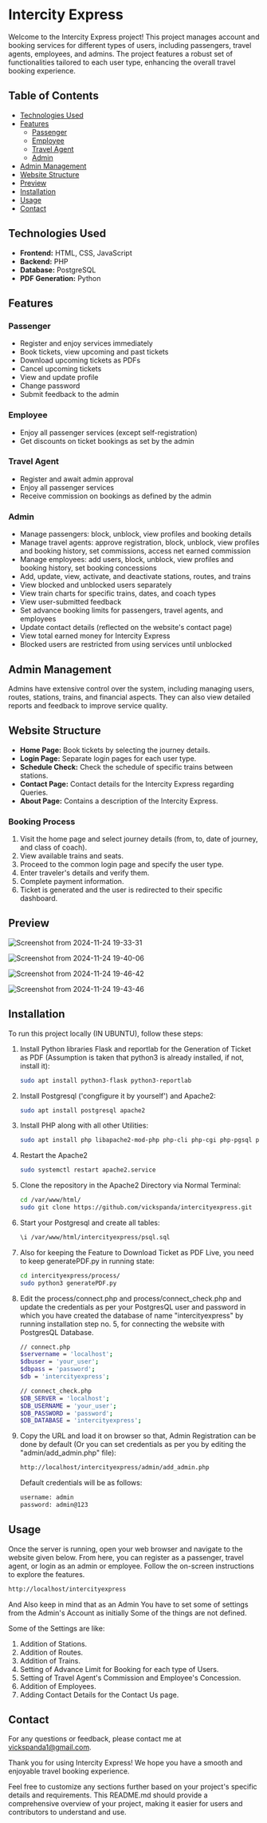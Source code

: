 # Intercity Express

Welcome to the Intercity Express project! This project manages account and booking services for different types of users, including passengers, travel agents, employees, and admins. The project features a robust set of functionalities tailored to each user type, enhancing the overall travel booking experience.

## Table of Contents

- [Technologies Used](#technologies-used)
- [Features](#features)
  - [Passenger](#passenger)
  - [Employee](#employee)
  - [Travel Agent](#travel-agent)
  - [Admin](#admin)
- [Admin Management](#admin-management)
- [Website Structure](#website-structure)
- [Preview](#preview)
- [Installation](#installation)
- [Usage](#usage)
- [Contact](#contact)

## Technologies Used

- **Frontend:** HTML, CSS, JavaScript
- **Backend:** PHP
- **Database:** PostgreSQL
- **PDF Generation:** Python

## Features

### Passenger

- Register and enjoy services immediately
- Book tickets, view upcoming and past tickets
- Download upcoming tickets as PDFs
- Cancel upcoming tickets
- View and update profile
- Change password
- Submit feedback to the admin

### Employee

- Enjoy all passenger services (except self-registration)
- Get discounts on ticket bookings as set by the admin

### Travel Agent

- Register and await admin approval
- Enjoy all passenger services
- Receive commission on bookings as defined by the admin

### Admin

- Manage passengers: block, unblock, view profiles and booking details
- Manage travel agents: approve registration, block, unblock, view profiles and booking history, set commissions, access net earned commission
- Manage employees: add users, block, unblock, view profiles and booking history, set booking concessions
- Add, update, view, activate, and deactivate stations, routes, and trains
- View blocked and unblocked users separately
- View train charts for specific trains, dates, and coach types
- View user-submitted feedback
- Set advance booking limits for passengers, travel agents, and employees
- Update contact details (reflected on the website's contact page)
- View total earned money for Intercity Express
- Blocked users are restricted from using services until unblocked

## Admin Management

Admins have extensive control over the system, including managing users, routes, stations, trains, and financial aspects. They can also view detailed reports and feedback to improve service quality.

## Website Structure

- **Home Page:** Book tickets by selecting the journey details.
- **Login Page:** Separate login pages for each user type.
- **Schedule Check:** Check the schedule of specific trains between stations.
- **Contact Page:** Contact details for the Intercity Express regarding Queries.
- **About Page:** Contains a description of the Intercity Express.

### Booking Process

1. Visit the home page and select journey details (from, to, date of journey, and class of coach).
2. View available trains and seats.
3. Proceed to the common login page and specify the user type.
4. Enter traveler's details and verify them.
5. Complete payment information.
6. Ticket is generated and the user is redirected to their specific dashboard.

## Preview
![Screenshot from 2024-11-24 19-33-31](https://github.com/user-attachments/assets/13780bb5-6601-48b6-aeec-9236cdb8961f)

![Screenshot from 2024-11-24 19-40-06](https://github.com/user-attachments/assets/380738fb-b759-4cea-b280-97570bd6242e)

![Screenshot from 2024-11-24 19-46-42](https://github.com/user-attachments/assets/828a1fb9-bdfc-42f5-be3d-cbed332a8779)

![Screenshot from 2024-11-24 19-43-46](https://github.com/user-attachments/assets/c8b089b7-1d80-49ca-8917-e59f149f54c4)


## Installation

To run this project locally (IN UBUNTU), follow these steps:

1. Install Python libraries Flask and reportlab for the Generation of Ticket as PDF (Assumption is taken that python3 is already installed, if not, install it):
   ```bash
   sudo apt install python3-flask python3-reportlab

2. Install Postgresql ('congfigure it by yourself') and Apache2:
   ```bash
   sudo apt install postgresql apache2

3. Install PHP along with all other Utilities:
   ```bash
   sudo apt install php libapache2-mod-php php-cli php-cgi php-pgsql php-curl net-tools

4. Restart the Apache2
   ```bash
   sudo systemctl restart apache2.service 

5. Clone the repository in the Apache2 Directory via Normal Terminal:
   ```bash
   cd /var/www/html/
   sudo git clone https://github.com/vickspanda/intercityexpress.git
   
6. Start your Postgresql and create all tables:
   ```bash
   \i /var/www/html/intercityexpress/psql.sql
   
7. Also for keeping the Feature to Download Ticket as PDF Live, you need to keep generatePDF.py in running state:
   ```bash
   cd intercityexpress/process/
   sudo python3 generatePDF.py
   ```

8. Edit the process/connect.php and process/connect_check.php and update the credentials as per your PostgresQL user and password in which you have created the database of name "intercityexpress" by running installation step no. 5, for connecting the website with PostgresQL Database.
   ```bash
   // connect.php
   $servername = 'localhost';
   $dbuser = 'your_user';
   $dbpass = 'password';
   $db = 'intercityexpress';

   // connect_check.php
   $DB_SERVER = 'localhost';
   $DB_USERNAME = 'your_user';
   $DB_PASSWORD = 'password';
   $DB_DATABASE = 'intercityexpress';
   
9. Copy the URL and load it on browser so that, Admin Registration can be done by default (Or you can set credentials as per you by editing the "admin/add_admin.php" file):  
   
   ```bash
   http://localhost/intercityexpress/admin/add_admin.php
   ```
    Default credentials will be as follows:
    ```bash
    username: admin
    password: admin@123
    ```

## Usage

Once the server is running, open your web browser and navigate to the website given below. From here, you can register as a passenger, travel agent, or login as an admin or employee. Follow the on-screen instructions to explore the features.
  ```bash
  http://localhost/intercityexpress
  ```

And Also keep in mind that as an Admin You have to set some of settings from the Admin's Account as initially Some of the things are not defined.

Some of the Settings are like:

1. Addition of Stations.
2. Addition of Routes.
3. Addition of Trains.
4. Setting of Advance Limit for Booking for each type of Users.
5. Setting of Travel Agent's Commission and Employee's Concession.
6. Addition of Employees.
7. Adding Contact Details for the Contact Us page.

## Contact

For any questions or feedback, please contact me at vickspanda1@gmail.com.


Thank you for using Intercity Express! We hope you have a smooth and enjoyable travel booking experience.


Feel free to customize any sections further based on your project's specific details and requirements. This README.md should provide a comprehensive overview of your project, making it easier for users and contributors to understand and use.
